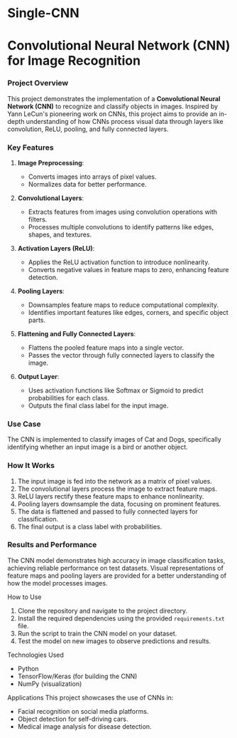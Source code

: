 # Single-CNN



# Convolutional Neural Network (CNN) for Image Recognition

### Project Overview
This project demonstrates the implementation of a **Convolutional Neural Network (CNN)** to recognize and classify objects in images. Inspired by Yann LeCun's pioneering work on CNNs, this project aims to provide an in-depth understanding of how CNNs process visual data through layers like convolution, ReLU, pooling, and fully connected layers.

### Key Features
1. **Image Preprocessing**:
   - Converts images into arrays of pixel values.
   - Normalizes data for better performance.

2. **Convolutional Layers**:
   - Extracts features from images using convolution operations with filters.
   - Processes multiple convolutions to identify patterns like edges, shapes, and textures.

3. **Activation Layers (ReLU)**:
   - Applies the ReLU activation function to introduce nonlinearity.
   - Converts negative values in feature maps to zero, enhancing feature detection.

4. **Pooling Layers**:
   - Downsamples feature maps to reduce computational complexity.
   - Identifies important features like edges, corners, and specific object parts.

5. **Flattening and Fully Connected Layers**:
   - Flattens the pooled feature maps into a single vector.
   - Passes the vector through fully connected layers to classify the image.

6. **Output Layer**:
   - Uses activation functions like Softmax or Sigmoid to predict probabilities for each class.
   - Outputs the final class label for the input image.

### Use Case
The CNN is implemented to classify images of Cat and Dogs, specifically identifying whether an input image is a bird or another object. 

### How It Works
1. The input image is fed into the network as a matrix of pixel values.
2. The convolutional layers process the image to extract feature maps.
3. ReLU layers rectify these feature maps to enhance nonlinearity.
4. Pooling layers downsample the data, focusing on prominent features.
5. The data is flattened and passed to fully connected layers for classification.
6. The final output is a class label with probabilities.

### Results and Performance
The CNN model demonstrates high accuracy in image classification tasks, achieving reliable performance on test datasets. Visual representations of feature maps and pooling layers are provided for a better understanding of how the model processes images.

 How to Use
1. Clone the repository and navigate to the project directory.
2. Install the required dependencies using the provided `requirements.txt` file.
3. Run the script to train the CNN model on your dataset.
4. Test the model on new images to observe predictions and results.

Technologies Used
- Python
- TensorFlow/Keras (for building the CNN)
- NumPy  (visualization)

 Applications
This project showcases the use of CNNs in:
- Facial recognition on social media platforms.
- Object detection for self-driving cars.
- Medical image analysis for disease detection.

